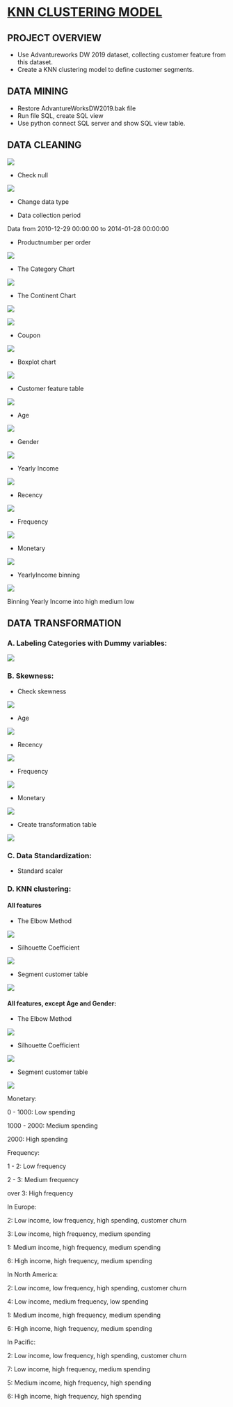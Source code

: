 # [KNN CLUSTERING MODEL](https://github.com/PhamMinhThuan/KNN_clustering)

## PROJECT OVERVIEW

* Use Advantureworks DW 2019 dataset, collecting customer feature from this dataset.
* Create a KNN clustering model to define customer segments.


## DATA MINING

* Restore AdvantureWorksDW2019.bak file
* Run file SQL, create SQL view
* Use python connect SQL server and show SQL view table.

## DATA CLEANING

![](/picture/1.PNG)

* Check null

![](/picture/2.PNG)

* Change data type
 
 
* Data collection period

Data from 2010-12-29 00:00:00 to 2014-01-28 00:00:00

* Productnumber per order

![](/picture/3.PNG)

* The Category Chart

![](/picture/4.PNG)

* The Continent Chart

![](/picture/5.PNG)

![](/picture/6.PNG)
 
* Coupon

![](/picture/7.PNG)

* Boxplot chart

![](/picture/7a.PNG)

* Customer feature table
 
![](/picture/7b.PNG)

* Age

![](/picture/8.PNG)

* Gender

![](/picture/9.PNG)

* Yearly Income

![](/picture/10.PNG)

* Recency

![](/picture/10a.PNG)

* Frequency

![](/picture/10b.PNG)

* Monetary

![](/picture/10c.PNG)

* YearlyIncome binning

![](/picture/11.PNG)

Binning Yearly Income into high medium low

## DATA TRANSFORMATION
### A. Labeling Categories with Dummy variables:

![](/picture/11b.PNG)

### B. Skewness:

* Check skewness

![](/picture/12.PNG)

* Age

![](/picture/13.PNG)

* Recency

![](/picture/14.PNG)

* Frequency

![](/picture/15.PNG)

* Monetary

![](/picture/16.PNG)

* Create transformation table

![](/picture/16a.PNG)

### C. Data Standardization:
* Standard scaler

### D. KNN clustering:
#### All features
* The Elbow Method

![](/picture/17.PNG)

* Silhouette Coefficient

![](/picture/18.PNG)

* Segment customer table

![](/picture/19.PNG)

#### All features, except Age and Gender:
* The Elbow Method

![](/picture/20.PNG)

* Silhouette Coefficient

![](/picture/21.PNG)

* Segment customer table

![](/picture/22.PNG)

Monetary: 

0 - 1000: Low spending

1000 - 2000: Medium spending

2000: High spending

Frequency: 

1 - 2: Low frequency

2 - 3: Medium frequency

over 3: High frequency

In Europe: 

2: Low income, low frequency,  high spending, customer churn

3: Low income, high frequency, medium spending

1: Medium income, high frequency,  medium spending

6: High income, high frequency,  medium spending

In North America:

2: Low income, low frequency,  high spending, customer churn

4: Low income, medium frequency, low spending

1: Medium income, high frequency,  medium spending

6: High income, high frequency,  medium spending

In Pacific:

2: Low income, low frequency, high spending, customer churn

7: Low income, high frequency,  medium spending

5: Medium income, high frequency, high spending

6: High income, high frequency,  high spending
